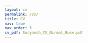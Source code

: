 ```yaml
---
layout: cv
permalink: /cv/
title: CV
nav: true
nav_order: 3
cv_pdf: Suryansh_CV_Nirmal_Bose.pdf
---
```

